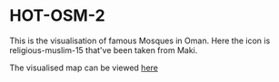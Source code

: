 # HOT-OSM-2
This is the visualisation of famous Mosques in Oman.
Here the icon is religious-muslim-15 that've been taken from Maki.

The visualised map can be viewed [here](https://AmaluSusan.github.io/index1.html)
